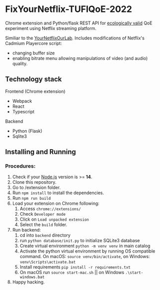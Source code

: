 # FixYourNetflix-TUFIQoE-2022

Chrome extension and Python/flask REST API for [ecologically valid](https://en.wikipedia.org/wiki/Ecological_validity) QoE experiment using Netflix streaming platform. 

Similiar to the [YourNetflixOurLab](https://github.com/navuyi/YourNetflixOurLab-TUFIQoE-2022.git). Includes modifications of Netflix's Cadmium Playercore script:
- changing buffer size
- enabling bitrate menu allowing manipulations of video (and audio) quality.

## Technology stack
Frontend (Chrome extension)
- Webpack
- React
- Typescript


Backend
- Python (Flask)
- Sqlite3

## Installing and Running

### Procedures:

1. Check if your [Node.js](https://nodejs.org/) version is >= **14**.
2. Clone this repository.
3. Go to /extension folder.
4. Run `npm install` to install the dependencies.
5. Run `npm run build`
6. Load your extension on Chrome following:
    1. Access `chrome://extensions/`
    2. Check `Developer mode`
    3. Click on `Load unpacked extension`
    4. Select the `build` folder.
7. Run backend:
    1. cd into `backend` directory
    2. run `python database/init.py` to initialize SQLite3 database
    3. Create virtual environment `python -m venv venv` in main catalog
    4. Activate the python virtual environment by running OS compatible command. On macOS: `source venv/bin/activate`, on Windows: `venv\Scripts\activate.bat`
    6. Install requirements `pip install -r requirements.txt`
    7. On macOS run `source start-mac.sh` || on Windows `.\start-windows.bat`
8. Happy hacking.
